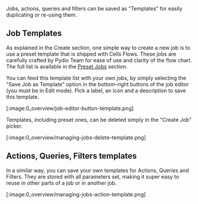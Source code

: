 Jobs, actions, queries and filters can be saved as "Templates" for easily duplicating or re-using them.

## Job Templates

As explained in the Create section, one simple way to create a new job is to use a preset template that is shipped with Cells Flows. These jobs are carefully crafted by Pydio Team for ease of use and clarity of the flow chart. The full list is available in the [Preset Jobs](./preset-jobs) section.

You can feed this template list with your own jobs, by simply selecting the "Save Job as Template" option in the bottom-right buttons of the job editor (you must be in Edit mode). Pick a label, an icon and a description to save this template.

[:image:0_overview/job-editor-button-template.png]

Templates, including preset ones, can be deleted simply in the "Create Job" picker.

[:image:0_overview/managing-jobs-delete-template.png]

## Actions, Queries, Filters templates

In a similar way, you can save your own templates for Actions, Queries and Filters. They are stored with all parameters set, making it super easy to reuse in other parts of a job or in another job.

[:image:0_overview/managing-jobs-action-template.png]